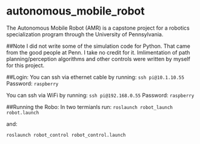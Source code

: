 # autonomous_mobile_robot
The Autonomous Mobile Robot (AMR) is a capstone project for a robotics specialization program through the University of Pennsylvania.

##Note
I did not write some of the simulation code for Python. That came from the good people at Penn. I take no credit for it. Imlimentation of path planning/perception algorithms and other controls were written by myself for this project.

##Login:
You can ssh via ethernet cable by running: 
`ssh pi@10.1.10.55`
Password: `raspberry`

You can ssh via WiFi by running: 
`ssh pi@192.168.0.55`
Password: `raspberry`

##Running the Robo:
In two termianls run: 
`roslaunch robot_launch robot.launch`

and: 

`roslaunch robot_control robot_control.launch`